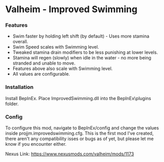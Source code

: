 # Valheim - Improved Swimming
### Features
* Swim faster by holding left shift (by default) - Uses more stamina overall.
* Swim Speed scales with Swimming level.
* Tweaked stamina drain modifiers to be less punishing at lower levels.
* Stamina will regen (slowly) when idle in the water - no more being stranded and unable to move.
* Features above also scale with Swimming level.
* All values are configurable.

### Installation
Install BepInEx. 
Place ImprovedSwimming.dll into the BepInEx\plugins folder.

### Config
To configure this mod, navigate to BepInEx/config and change the values inside projjm.improvedswimming.cfg.
This is the first mod I've created, there aren't any compatibility isses or bugs as of yet, but please let me know if you encounter either.

Nexus Link: https://www.nexusmods.com/valheim/mods/1173
